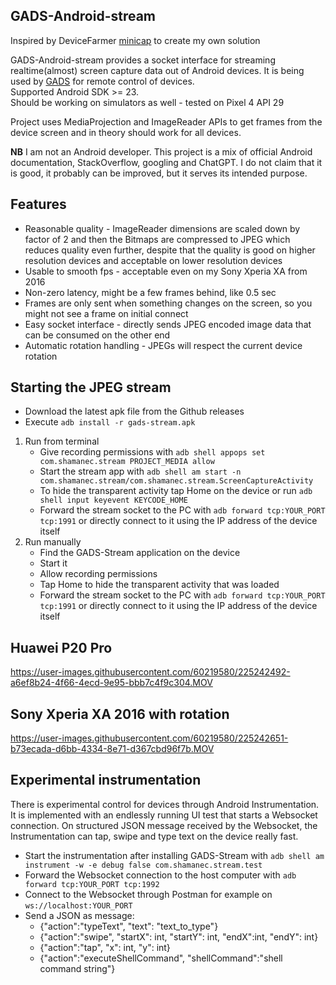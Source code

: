 ## GADS-Android-stream
Inspired by DeviceFarmer [minicap](https://github.com/DeviceFarmer/minicap) to create my own solution  

GADS-Android-stream provides a socket interface for streaming realtime(almost) screen capture data out of Android devices. It is being used by [GADS](https://github.com/shamanec/GADS) for remote control of devices.  
Supported Android SDK >= 23.  
Should be working on simulators as well - tested on Pixel 4 API 29

Project uses MediaProjection and ImageReader APIs to get frames from the device screen and in theory should work for all devices.

**NB** I am not an Android developer. This project is a mix of official Android documentation, StackOverflow, googling and ChatGPT. I do not claim that it is good, it probably can be improved, but it serves its intended purpose.  

## Features
* Reasonable quality - ImageReader dimensions are scaled down by factor of 2 and then the Bitmaps are compressed to JPEG which reduces quality even further, despite that the quality is good on higher resolution devices and acceptable on lower resolution devices  
* Usable to smooth fps - acceptable even on my Sony Xperia XA from 2016
* Non-zero latency, might be a few frames behind, like 0.5 sec
* Frames are only sent when something changes on the screen, so you might not see a frame on initial connect
* Easy socket interface - directly sends JPEG encoded image data that can be consumed on the other end  
* Automatic rotation handling - JPEGs will respect the current device rotation

## Starting the JPEG stream
* Download the latest apk file from the Github releases
* Execute `adb install -r gads-stream.apk`  
1. Run from terminal  
   * Give recording permissions with `adb shell appops set com.shamanec.stream PROJECT_MEDIA allow`  
   * Start the stream app with `adb shell am start -n com.shamanec.stream/com.shamanec.stream.ScreenCaptureActivity`  
   * To hide the transparent activity tap Home on the device or run `adb shell input keyevent KEYCODE_HOME`  
   * Forward the stream socket to the PC with `adb forward tcp:YOUR_PORT tcp:1991` or directly connect to it using the IP address of the device itself  
2. Run manually  
   * Find the GADS-Stream application on the device  
   * Start it  
   * Allow recording permissions  
   * Tap Home to hide the transparent activity that was loaded  
   * Forward the stream socket to the PC with `adb forward tcp:YOUR_PORT tcp:1991` or directly connect to it using the IP address of the device itself
   
## Huawei P20 Pro

https://user-images.githubusercontent.com/60219580/225242492-a6ef8b24-4f66-4ecd-9e95-bbb7c4f9c304.MOV

## Sony Xperia XA 2016 with rotation

https://user-images.githubusercontent.com/60219580/225242651-b73ecada-d6bb-4334-8e71-d367cbd96f7b.MOV

## Experimental instrumentation
There is experimental control for devices through Android Instrumentation. It is implemented with an endlessly running UI test that starts a Websocket connection. On structured JSON message received by the Websocket, the Instrumentation can tap, swipe and type text on the device really fast.  
* Start the instrumentation after installing GADS-Stream with `adb shell am instrument -w -e debug false com.shamanec.stream.test`  
* Forward the Websocket connection to the host computer with `adb forward tcp:YOUR_PORT tcp:1992`  
* Connect to the Websocket through Postman for example on `ws://localhost:YOUR_PORT`  
* Send a JSON as message:  
  * {"action":"typeText", "text": "text_to_type"}  
  * {"action":"swipe", "startX": int, "startY": int, "endX":int, "endY": int}  
  * {"action":"tap", "x": int, "y": int}  
  * {"action":"executeShellCommand", "shellCommand":"shell command string"}
